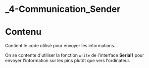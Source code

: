 _4-Communication_Sender
=====

# Contenu
Contient le code utilisé pour envoyer les informations.

On se contente d'utiliser la fonction `write` de l'interface **Serial1** pour envoyer l'information sur les pins plutôt que vers l'ordinateur.
